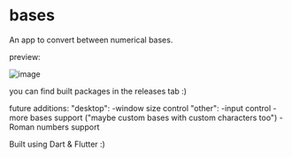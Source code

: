 # bases

An app to convert between numerical bases.

preview:

![image](https://user-images.githubusercontent.com/37732484/160165821-b6eb1aeb-e95f-4e14-a9e3-858e22f6c8fd.png)


you can find built packages in the releases tab :)

future additions:
    "desktop":
        -window size control
    "other":
        -input control
        -more bases support ("maybe custom bases with custom characters too")
        -Roman numbers support

Built using Dart & Flutter :)
